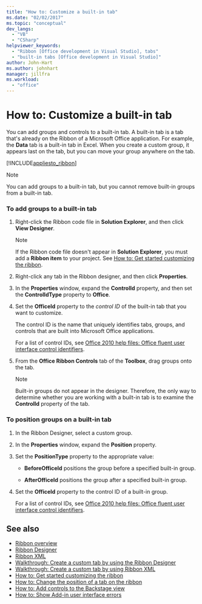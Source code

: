 ```yaml
---
title: "How to: Customize a built-in tab"
ms.date: "02/02/2017"
ms.topic: "conceptual"
dev_langs:
  - "VB"
  - "CSharp"
helpviewer_keywords:
  - "Ribbon [Office development in Visual Studio], tabs"
  - "built-in tabs [Office development in Visual Studio]"
author: John-Hart
ms.author: johnhart
manager: jillfra
ms.workload:
  - "office"
---
```

# How to: Customize a built-in tab
  You can add groups and controls to a built-in tab. A built-in tab is a tab that's already on the Ribbon of a Microsoft Office application. For example, the **Data** tab is a built-in tab in Excel. When you create a custom group, it appears last on the tab, but you can move your group anywhere on the tab.

 [!INCLUDE[appliesto_ribbon](../vsto/includes/appliesto-ribbon-md.md)]

> [!NOTE]
>  You can add groups to a built-in tab, but you cannot remove built-in groups from a built-in tab.

### To add groups to a built-in tab

1.  Right-click the Ribbon code file in **Solution Explorer**, and then click **View Designer**.

    > [!NOTE]
    >  If the Ribbon code file doesn't appear in **Solution Explorer**, you must add a **Ribbon item** to your project. See [How to: Get started customizing the ribbon](../vsto/how-to-get-started-customizing-the-ribbon.md).

2.  Right-click any tab in the Ribbon designer, and then click **Properties**.

3.  In the **Properties** window, expand the **ControlId** property, and then set the **ControlIdType** property to **Office**.

4.  Set the **OfficeId** property to the *control ID* of the built-in tab that you want to customize.

     The control ID is the name that uniquely identifies tabs, groups, and controls that are built into Microsoft Office applications.

     For a list of control IDs, see [Office 2010 help files: Office fluent user interface control identifiers](http://go.microsoft.com/fwlink/?LinkID=181052).

5.  From the **Office Ribbon Controls** tab of the **Toolbox**, drag groups onto the tab.

    > [!NOTE]
    >  Built-in groups do not appear in the designer. Therefore, the only way to determine whether you are working with a built-in tab is to examine the **ControlId** property of the tab.

### To position groups on a built-in tab

1.  In the Ribbon Designer, select a custom group.

2.  In the **Properties** window, expand the **Position** property.

3.  Set the **PositionType** property to the appropriate value:

    -   **BeforeOfficeId** positions the group before a specified built-in group.

    -   **AfterOfficeId** positions the group after a specified built-in group.

4.  Set the **OfficeId** property to the control ID of a built-in group.

     For a list of control IDs, see [Office 2010 help files: Office fluent user interface control identifiers](http://go.microsoft.com/fwlink/?LinkID=181052).

## See also
- [Ribbon overview](../vsto/ribbon-overview.md)
- [Ribbon Designer](../vsto/ribbon-designer.md)
- [Ribbon XML](../vsto/ribbon-xml.md)
- [Walkthrough: Create a custom tab by using the Ribbon Designer](../vsto/walkthrough-creating-a-custom-tab-by-using-the-ribbon-designer.md)
- [Walkthrough: Create a custom tab by using Ribbon XML](../vsto/walkthrough-creating-a-custom-tab-by-using-ribbon-xml.md)
- [How to: Get started customizing the ribbon](../vsto/how-to-get-started-customizing-the-ribbon.md)
- [How to: Change the position of a tab on the ribbon](../vsto/how-to-change-the-position-of-a-tab-on-the-ribbon.md)
- [How to: Add controls to the Backstage view](../vsto/how-to-add-controls-to-the-backstage-view.md)
- [How to: Show Add-in user interface errors](../vsto/how-to-show-add-in-user-interface-errors.md)
